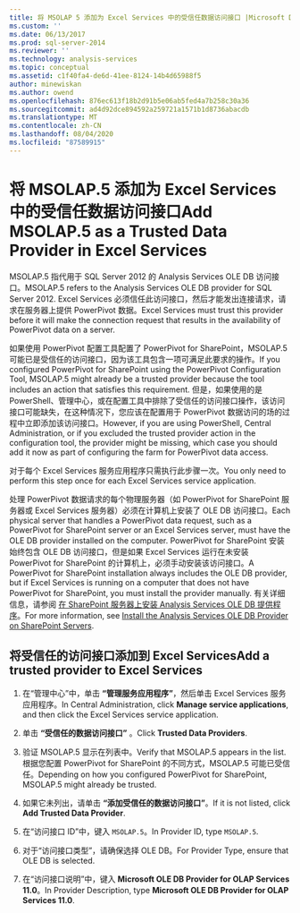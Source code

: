 ```yaml
---
title: 将 MSOLAP 5 添加为 Excel Services 中的受信任数据访问接口 |Microsoft Docs
ms.custom: ''
ms.date: 06/13/2017
ms.prod: sql-server-2014
ms.reviewer: ''
ms.technology: analysis-services
ms.topic: conceptual
ms.assetid: c1f40fa4-de6d-41ee-8124-14b4d65988f5
author: minewiskan
ms.author: owend
ms.openlocfilehash: 876ec613f18b2d91b5e06ab5fed4a7b258c30a36
ms.sourcegitcommit: ad4d92dce894592a259721a1571b1d8736abacdb
ms.translationtype: MT
ms.contentlocale: zh-CN
ms.lasthandoff: 08/04/2020
ms.locfileid: "87589915"
---
```

# <a name="add-msolap5-as-a-trusted-data-provider-in-excel-services"></a><span data-ttu-id="5f552-102">将 MSOLAP.5 添加为 Excel Services 中的受信任数据访问接口</span><span class="sxs-lookup"><span data-stu-id="5f552-102">Add MSOLAP.5 as a Trusted Data Provider in Excel Services</span></span>
  <span data-ttu-id="5f552-103">MSOLAP.5 指代用于 SQL Server 2012 的 Analysis Services OLE DB 访问接口。</span><span class="sxs-lookup"><span data-stu-id="5f552-103">MSOLAP.5 refers to the Analysis Services OLE DB provider for SQL Server 2012.</span></span> <span data-ttu-id="5f552-104">Excel Services 必须信任此访问接口，然后才能发出连接请求，请求在服务器上提供 PowerPivot 数据。</span><span class="sxs-lookup"><span data-stu-id="5f552-104">Excel Services must trust this provider before it will make the connection request that results in the availability of PowerPivot data on a server.</span></span>  
  
 <span data-ttu-id="5f552-105">如果使用 PowerPivot 配置工具配置了 PowerPivot for SharePoint，MSOLAP.5 可能已是受信任的访问接口，因为该工具包含一项可满足此要求的操作。</span><span class="sxs-lookup"><span data-stu-id="5f552-105">If you configured PowerPivot for SharePoint using the PowerPivot Configuration Tool, MSOLAP.5 might already be a trusted provider because the tool includes an action that satisfies this requirement.</span></span> <span data-ttu-id="5f552-106">但是，如果使用的是 PowerShell、管理中心，或在配置工具中排除了受信任的访问接口操作，该访问接口可能缺失，在这种情况下，您应该在配置用于 PowerPivot 数据访问的场的过程中立即添加该访问接口。</span><span class="sxs-lookup"><span data-stu-id="5f552-106">However, if you are using PowerShell, Central Administration, or if you excluded the trusted provider action in the configuration tool, the provider might be missing, which case you should add it now as part of configuring the farm for PowerPivot data access.</span></span>  
  
 <span data-ttu-id="5f552-107">对于每个 Excel Services 服务应用程序只需执行此步骤一次。</span><span class="sxs-lookup"><span data-stu-id="5f552-107">You only need to perform this step once for each Excel Services service application.</span></span>  
  
 <span data-ttu-id="5f552-108">处理 PowerPivot 数据请求的每个物理服务器（如 PowerPivot for SharePoint 服务器或 Excel Services 服务器）必须在计算机上安装了 OLE DB 访问接口。</span><span class="sxs-lookup"><span data-stu-id="5f552-108">Each physical server that handles a PowerPivot data request, such as a PowerPivot for SharePoint server or an Excel Services server, must have the OLE DB provider installed on the computer.</span></span> <span data-ttu-id="5f552-109">PowerPivot for SharePoint 安装始终包含 OLE DB 访问接口，但是如果 Excel Services 运行在未安装 PowerPivot for SharePoint 的计算机上，必须手动安装该访问接口。</span><span class="sxs-lookup"><span data-stu-id="5f552-109">A PowerPivot for SharePoint installation always includes the OLE DB provider, but if Excel Services is running on a computer that does not have PowerPivot for SharePoint, you must install the provider manually.</span></span> <span data-ttu-id="5f552-110">有关详细信息，请参阅 [在 SharePoint 服务器上安装 Analysis Services OLE DB 提供程序](../../sql-server/install/install-the-analysis-services-ole-db-provider-on-sharepoint-servers.md)。</span><span class="sxs-lookup"><span data-stu-id="5f552-110">For more information, see [Install the Analysis Services OLE DB Provider on SharePoint Servers](../../sql-server/install/install-the-analysis-services-ole-db-provider-on-sharepoint-servers.md).</span></span>  
  
## <a name="add-a-trusted-provider-to-excel-services"></a><span data-ttu-id="5f552-111">将受信任的访问接口添加到 Excel Services</span><span class="sxs-lookup"><span data-stu-id="5f552-111">Add a trusted provider to Excel Services</span></span>  
  
1.  <span data-ttu-id="5f552-112">在“管理中心”中，单击 **“管理服务应用程序”**，然后单击 Excel Services 服务应用程序。</span><span class="sxs-lookup"><span data-stu-id="5f552-112">In Central Administration, click **Manage service applications**, and then click the Excel Services service application.</span></span>  
  
2.  <span data-ttu-id="5f552-113">单击 **“受信任的数据访问接口”** 。</span><span class="sxs-lookup"><span data-stu-id="5f552-113">Click **Trusted Data Providers**.</span></span>  
  
3.  <span data-ttu-id="5f552-114">验证 MSOLAP.5 显示在列表中。</span><span class="sxs-lookup"><span data-stu-id="5f552-114">Verify that MSOLAP.5 appears in the list.</span></span> <span data-ttu-id="5f552-115">根据您配置 PowerPivot for SharePoint 的不同方式，MSOLAP.5 可能已受信任。</span><span class="sxs-lookup"><span data-stu-id="5f552-115">Depending on how you configured PowerPivot for SharePoint, MSOLAP.5 might already be trusted.</span></span>  
  
4.  <span data-ttu-id="5f552-116">如果它未列出，请单击 **“添加受信任的数据访问接口”**。</span><span class="sxs-lookup"><span data-stu-id="5f552-116">If it is not listed, click **Add Trusted Data Provider**.</span></span>  
  
5.  <span data-ttu-id="5f552-117">在“访问接口 ID”中，键入 `MSOLAP.5`。</span><span class="sxs-lookup"><span data-stu-id="5f552-117">In Provider ID, type `MSOLAP.5`.</span></span>  
  
6.  <span data-ttu-id="5f552-118">对于“访问接口类型”，请确保选择 OLE DB。</span><span class="sxs-lookup"><span data-stu-id="5f552-118">For Provider Type, ensure that OLE DB is selected.</span></span>  
  
7.  <span data-ttu-id="5f552-119">在“访问接口说明”中，键入 **Microsoft OLE DB Provider for OLAP Services 11.0**。</span><span class="sxs-lookup"><span data-stu-id="5f552-119">In Provider Description, type **Microsoft OLE DB Provider for OLAP Services 11.0**.</span></span>  
  
  
